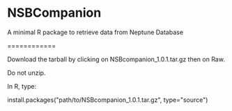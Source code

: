 NSBCompanion
============

A minimal R package to retrieve data from Neptune Database

============


Download the tarball by clicking on NSBcompanion_1.0.1.tar.gz then on Raw.  

Do not unzip.  

In R, type:

install.packages("path/to/NSBcompanion_1.0.1.tar.gz", type="source")
